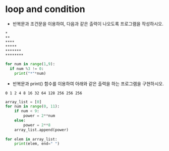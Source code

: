 # loop and condition

* 반복문과 조건문을 이용하여, 다음과 같은 출력이 나오도록 프로그램을 작성하시오.

```
*
**
****
*****
*******
********
```

```python
for num in range(1,9):
  if num %3 != 0:
    print("*"*num)
```

* 반복문과 print() 함수를 이용하여 아래와 같은 출력을 하는 프로그램을 구현하시오.
```
0 1 2 4 8 16 32 64 128 256 256 256
```

```python
array_list = [0]
for num in range(0, 11):
    if num < 9:
        power = 2**num
    else:
        power = 2**8
    array_list.append(power)
    
for elem in array_list:
    print(elem, end=" ")
```